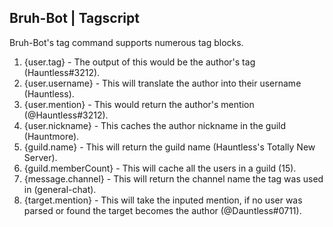 ## Bruh-Bot | Tagscript

Bruh-Bot's tag command supports numerous tag blocks.

1. {user.tag} - The output of this would be the author's tag (Hauntless#3212).
2. {user.username} - This will translate the author into their username (Hauntless).
3. {user.mention} - This would return the author's mention (@Hauntless#3212).
4. {user.nickname} - This caches the author nickname in the guild (Hauntmore).
5. {guild.name} - This will return the guild name (Hauntless's Totally New Server).
6. {guild.memberCount} - This will cache all the users in a guild (15).
7. {message.channel} - This will return the channel name the tag was used in (general-chat).
8. {target.mention} - This will take the inputed mention, if no user was parsed or found the target becomes the author (@Dauntless#0711).